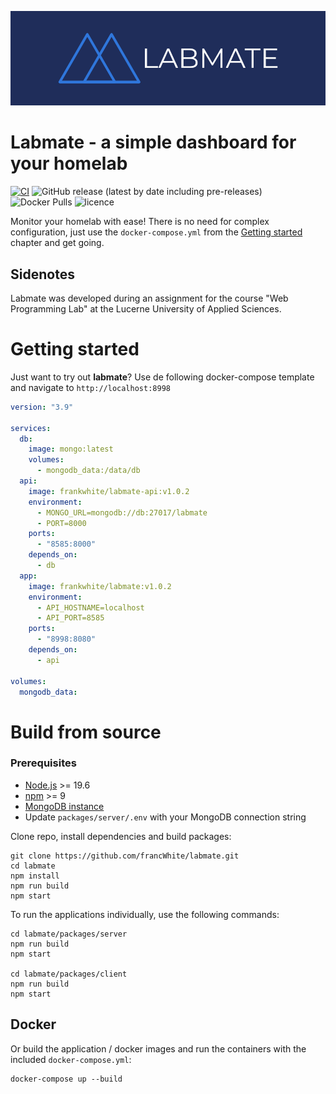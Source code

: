 ![logo](doc/img/logo-banner.png)

# Labmate - a simple dashboard for your homelab

[![CI](https://github.com/francWhite/labmate/actions/workflows/ci.yml/badge.svg?branch=main)](https://github.com/francWhite/labmate/actions/workflows/ci.yml)
![GitHub release (latest by date including pre-releases)](https://img.shields.io/github/v/release/francWhite/labmate?include_prereleases)
![Docker Pulls](https://img.shields.io/docker/pulls/frankwhite/labmate)
![licence](https://img.shields.io/github/license/francWhite/labmate)


Monitor your homelab with ease! There is no need for complex configuration, just use the `docker-compose.yml` from
the [Getting started](#getting-started) chapter and get going.


## Sidenotes
Labmate was developed during an assignment for the course "Web Programming Lab" at the Lucerne University of Applied
Sciences.

# Getting started

Just want to try out **labmate**? Use de following docker-compose template and navigate to `http://localhost:8998`

```yaml
version: "3.9"

services:
  db:
    image: mongo:latest
    volumes:
      - mongodb_data:/data/db
  api:
    image: frankwhite/labmate-api:v1.0.2
    environment:
      - MONGO_URL=mongodb://db:27017/labmate
      - PORT=8000
    ports:
      - "8585:8000"
    depends_on:
      - db
  app:
    image: frankwhite/labmate:v1.0.2
    environment:
      - API_HOSTNAME=localhost
      - API_PORT=8585
    ports:
      - "8998:8080"
    depends_on:
      - api

volumes:
  mongodb_data:
```

# Build from source

### Prerequisites

* [Node.js](https://nodejs.org/en/) >= 19.6
* [npm](https://www.npmjs.com/) >= 9
* [MongoDB instance](https://www.mongodb.com/)
* Update `packages/server/.env` with your MongoDB connection string

Clone repo, install dependencies and build packages:

```shell
git clone https://github.com/francWhite/labmate.git
cd labmate
npm install
npm run build
npm start
```

To run the applications individually, use the following commands:

```shell
cd labmate/packages/server
npm run build
npm start

cd labmate/packages/client
npm run build
npm start 
```

## Docker
Or build the application / docker images and run the containers with the included `docker-compose.yml`:

```shell
docker-compose up --build
```
